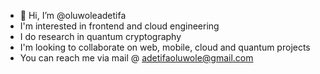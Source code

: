 - 👋 Hi, I’m @oluwoleadetifa
- I'm interested in frontend and cloud engineering
- I do research in quantum cryptography
- I'm looking to collaborate on web, mobile, cloud and quantum projects
- You can reach me via mail @ adetifaoluwole@gmail.com
